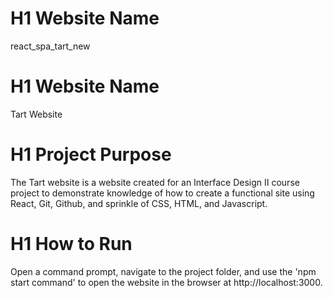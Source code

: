 # H1 **Website Name**
react_spa_tart_new
# H1 **Website Name**
Tart Website
# H1 **Project Purpose**
The Tart website is a website created for an Interface Design II course project to
demonstrate knowledge of how to create a functional site using React, Git, Github, and sprinkle of CSS,
HTML, and Javascript.
# H1 **How to Run**
Open a command prompt, navigate to the project folder, and use the 'npm start command' to open the website in
the browser at http://localhost:3000.
